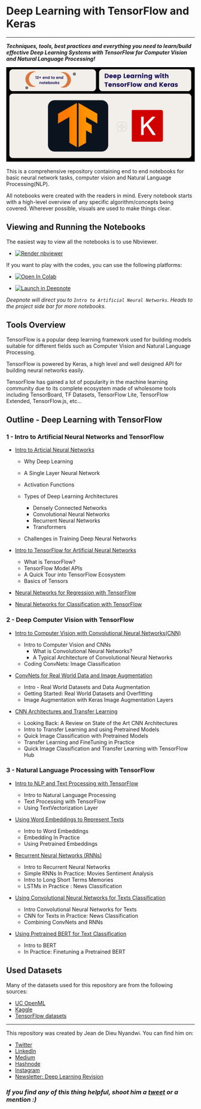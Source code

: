 # Deep Learning with TensorFlow and Keras
****************

***Techniques, tools, best practices and everything you need to learn/build effective Deep Learning Systems with TensorFlow for Computer Vision and Natural Language Processing!***

![toolss](https://github.com/Nyandwi/deep_learning_with_tensorflow/blob/master/images/tf_cover_image.png)


This is a comprehensive repository containing end to end notebooks for basic neural network tasks, computer vision and Natural Language Processing(NLP). 


All notebooks were created with the readers in mind. Every notebook starts with a high-level overview of any specific algorithm/concepts being covered. Wherever possible, visuals are used to make things clear. 


## Viewing and Running the Notebooks

The easiest way to view all the notebooks is to use Nbviewer. 

* <a href="https://nbviewer.jupyter.org/github/Nyandwi/deep_learning_with_tensorflow"><img src="https://raw.githubusercontent.com/jupyter/design/master/logos/Badges/nbviewer_badge.svg" alt="Render nbviewer" /></a>

If you want to play with the codes, you can use the following platforms: 

* <a href="https://colab.research.google.com/github/Nyandwi/deep_learning_with_tensorflow" target="_parent"><img src="https://colab.research.google.com/assets/colab-badge.svg" alt="Open In Colab"/></a>

* <a href="https://deepnote.com/project/deeplearningwithtensorflow-CwP_9QTaQbOFU5INzo3eIQ/%2Fdeep_learning_with_tensorflow%2F1_Intro_to_neural_networks_with_tensorflow%2F1_intro_to_neural_networks.ipynb"><img src="https://deepnote.com/buttons/launch-in-deepnote-small.svg" alt="Launch in Deepnote" /></a>

*Deepnote will direct you to `Intro to Artificial Neural Networks`. Heads to the project side bar for more notebooks.*


## Tools Overview


TensorFlow is a popular deep learning framework used for building models suitable for different fields such as Computer Vision and Natural Language Processing. 

TensorFlow is powered by Keras, a high level and well designed API for building neural networks easily. 

TensorFlow has gained a lot of popularity in the machine learning community due to its complete ecosystem made of wholesome tools including TensorBoard, TF Datasets, TensorFlow Lite, TensorFlow Extended, TensorFlow.js, etc...


## Outline - Deep Learning with TensorFlow

### 1 - Intro to Artificial Neural Networks and TensorFlow

* [Intro to Articial Neural Networks](https://github.com/Nyandwi/deep_learning_with_tensorflow/blob/master/1_Intro_to_neural_networks_with_tensorflow/1_intro_to_neural_networks.ipynb)

    * Why Deep Learning
    * A Single Layer Neural Network
    * Activation Functions
    * Types of Deep Learning Architectures
        * Densely Connected Networks
        * Convolutional Neural Networks
        * Recurrent Neural Networks
        * Transformers
        
    * Challenges in Training Deep Neural Networks
    
* [Intro to TensorFlow for Artificial Neural Networks](https://github.com/Nyandwi/deep_learning_with_tensorflow/blob/master/1_Intro_to_neural_networks_with_tensorflow/2_intro_to_tensorflow_for_deeplearning.ipynb)

    * What is TensorFlow?
    * TensorFlow Model APIs
    * A Quick Tour into TensorFlow Ecosystem
    * Basics of Tensors
    
* [Neural Networks for Regression with TensorFlow](https://github.com/Nyandwi/deep_learning_with_tensorflow/blob/master/1_Intro_to_neural_networks_with_tensorflow/3_neural_networks_for_regresion_with_tensorflow.ipynb)

* [Neural Networks for Classification with TensorFlow](https://github.com/Nyandwi/deep_learning_with_tensorflow/blob/master/1_Intro_to_neural_networks_with_tensorflow/4_neural_networks_for_classification_with_tensorflow.ipynb)


### 2 - Deep Computer Vision with TensorFlow
 
* [Intro to Computer Vision with Convolutional Neural Networks(CNN)](https://github.com/Nyandwi/deep_learning_with_tensorflow/blob/master/2_deep_computer_vision_with_tensorflow/1_intro_to_computer_vision_and_cnn.ipynb)

    * Intro to Computer Vision and CNNs
       * What is Convolutional Neural Networks?
       * A Typical Architecture of Convolutional Neural Networks
    * Coding ConvNets: Image Classification
    
* [ConvNets for Real World Data and Image Augmentation](https://github.com/Nyandwi/deep_learning_with_tensorflow/blob/master/2_deep_computer_vision_with_tensorflow/2_cnn_for_real_world_data_and_image_augmentation.ipynb)

    * Intro - Real World Datasets and Data Augmentation
    * Getting Started: Real World Datasets and Overfitting
    * Image Augmentation with Keras Image Augmentation Layers
* [CNN Architectures and Transfer Learning](https://github.com/Nyandwi/deep_learning_with_tensorflow/blob/master/2_deep_computer_vision_with_tensorflow/3_cnn_architectures_and_transfer_learning.ipynb)

    * Looking Back: A Review on State of the Art CNN Architectures
    * Intro to Transfer Learning and using Pretrained Models
    * Quick Image Classification with Pretrained Models
    * Transfer Learning and FineTuning in Practice
    * Quick Image Classification and Transfer Learning with TensorFlow Hub

### 3 - Natural Language Processing with TensorFlow

* [Intro to NLP and Text Processing with TensorFlow](https://github.com/Nyandwi/deep_learning_with_tensorflow/blob/master/3_nlp_with_tensorflow/1_intro_to_nlp_and_text_preprocessing.ipynb)

    * Intro to Natural Language Processing
    * Text Processing with TensorFlow
    * Using TextVectorization Layer
* [Using Word Embeddings to Represent Texts](https://github.com/Nyandwi/deep_learning_with_tensorflow/blob/master/3_nlp_with_tensorflow/2_using_word_embeddings_to_represent_texts.ipynb)

    * Intro to Word Embeddings
    * Embedding In Practice
    * Using Pretrained Embeddings
* [Recurrent Neural Networks (RNNs)](https://github.com/Nyandwi/deep_learning_with_tensorflow/blob/master/3_nlp_with_tensorflow/3_recurrent_neural_networks.ipynb)

    * Intro to Recurrent Neural Networks
    * Simple RNNs In Practice: Movies Sentiment Analysis
    * Intro to Long Short Terms Memories
    * LSTMs in Practice : News Classification
    
* [Using Convolutional Neural Networks for Texts Classification](https://github.com/Nyandwi/deep_learning_with_tensorflow/blob/master/3_nlp_with_tensorflow/4_using_cnns_and_rnns_for_texts_classification.ipynb)

    * Intro Convolutional Neural Networks for Texts
    * CNN for Texts in Practice: News Classification
    * Combining ConvNets and RNNs
    
* [Using Pretrained BERT for Text Classification](https://github.com/Nyandwi/deep_learning_with_tensorflow/blob/master/3_nlp_with_tensorflow/5_using_pretrained_bert_for_text_classification.ipynb)

    * Intro to BERT
    * In Practice: Finetuning a Pretrained BERT

## Used Datasets

Many of the datasets used for this repository are from the following sources: 

* [UC OpenML](https://www.openml.org)
* [Kaggle](https://www.kaggle.com/datasets)
* [TensorFlow datasets](https://www.tensorflow.org/datasets/catalog/overview)


********

This repository was created by Jean de Dieu Nyandwi. You can find him on: 
* [Twitter](https://twitter.com/jeande_d)
* [LinkedIn](https://linkedin.com/in/nyandwi)
* [Medium](https://jeande.medium.com)
* [Hashnode](https://jeande.tech)
* [Instagram](https://instgram.com/jeande_d)
* [Newsletter: Deep Learning Revision](https://www.getrevue.co/profile/deepyearning)


### *If you find any of this thing helpful, shoot him a [tweet](https://twitter.com/jeande_d) or a mention :)*

